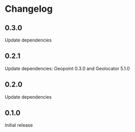 # Changelog

## 0.3.0

Update dependencies

## 0.2.1

Update dependencies: Geopoint 0.3.0 and Geolocator 5.1.0

## 0.2.0

Update dependencies

## 0.1.0

Initial release
